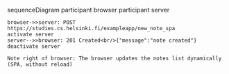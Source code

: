 sequenceDiagram
    participant browser
    participant server

    browser->>server: POST https://studies.cs.helsinki.fi/exampleapp/new_note_spa
    activate server
    server-->>browser: 201 Created<br/>{"message":"note created"}
    deactivate server

    Note right of browser: The browser updates the notes list dynamically (SPA, without reload)